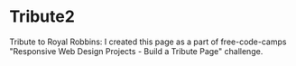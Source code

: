 # Tribute2
Tribute to Royal Robbins: I created this page as a part of free-code-camps "Responsive Web Design Projects - Build a Tribute Page" challenge.
